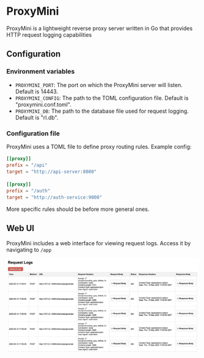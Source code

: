 # ProxyMini

ProxyMini is a lightweight reverse proxy server written in Go that provides HTTP request logging capabilities

## Configuration

### Environment variables

- `PROXYMINI_PORT`: The port on which the ProxyMini server will listen. Default is 14443.
- `PROXYMINI_CONFIG`: The path to the TOML configuration file. Default is "proxymini.conf.toml".
- `PROXYMINI_DB`: The path to the database file used for request logging. Default is "rl.db".

### Configuration file

ProxyMini uses a TOML file to define proxy routing rules. Example config:
```toml
[[proxy]]
prefix = "/api"
target = "http://api-server:8080"

[[proxy]]
prefix = "/auth"
target = "http://auth-service:9000"
```

More specific rules should be before more general ones.

## Web UI

ProxyMini includes a web interface for viewing request logs. Access it by navigating to `/app`

![web-ui](docs/images/web.png)
